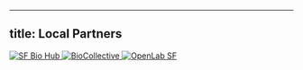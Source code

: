 
---
title: Local Partners
---

<div class="flex flex-wrap gap-6 justify-center">
  <a href="https://example.com/partner1" class="bg-gray-100 p-4 rounded-lg w-40 h-20 flex items-center justify-center hover:opacity-80 transition-opacity">
    <img src="https://placehold.co/160x80?text=SF+Bio+Hub" alt="SF Bio Hub" />
  </a>
  
  <a href="https://example.com/partner2" class="bg-gray-100 p-4 rounded-lg w-40 h-20 flex items-center justify-center hover:opacity-80 transition-opacity">
    <img src="https://placehold.co/160x80?text=BioCollective" alt="BioCollective" />
  </a>
  
  <a href="https://example.com/partner3" class="bg-gray-100 p-4 rounded-lg w-40 h-20 flex items-center justify-center hover:opacity-80 transition-opacity">
    <img src="https://placehold.co/160x80?text=OpenLab+SF" alt="OpenLab SF" />
  </a>
</div>
